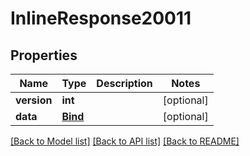# InlineResponse20011

## Properties
Name | Type | Description | Notes
------------ | ------------- | ------------- | -------------
**version** | **int** |  | [optional] 
**data** | [**Bind**](Bind.md) |  | [optional] 

[[Back to Model list]](../README.md#documentation-for-models) [[Back to API list]](../README.md#documentation-for-api-endpoints) [[Back to README]](../README.md)

